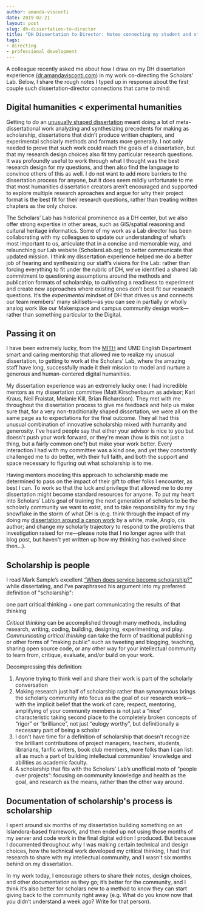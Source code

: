 ```yaml
---
author: amanda-visconti
date: 2019-02-21
layout: post
slug: dh-dissertation-to-director
title: "DH Dissertation to Director: Notes connecting my student and staff experiences"
tags:
- directing
- professional development
---
```


A colleague recently asked me about how I draw on my DH dissertation experience ([dr.amandavisconti.com](https://dr.amandavisconti.com)) in my work co-directing the Scholars' Lab. Below, I share the rough notes I typed up in response about the first couple such dissertation-director connections that came to mind:

## Digital humanities < experimental humanities  
Getting to do an [unusually shaped dissertation](http://literaturegeek.com/tag/dissertation/) meant doing a lot of meta-dissertational work analyzing and synthesizing precedents for making as scholarship, dissertations that didn’t produce written chapters, and experimental scholarly methods and formats more generally. I not only needed to prove that such work could reach the goals of a dissertation, but that my research design choices also fit tmy particular research questions. It was profoundly useful to work through what I thought was the best research design for my questions, and then also find the language to convince others of this as well. I do not want to add more barriers to the dissertation process for anyone, but it does seem mildly unfortunate to me that most humanities dissertation creators aren’t encouraged and supported to explore multiple research aproaches and argue for why their project format is the best fit for their research questions, rather than treating written chapters as the only choice.  
 
The Scholars’ Lab has historical prominence as a DH center, but we also offer strong expertise in other areas, such as GIS/spatial reasoning and cultural heritage informatics. Some of my work as a Lab director has been collaborating with my colleagues to update our understanding of what’s most important to us, articulate that in a concise and memorable way, and relaunching our Lab website (ScholarsLab.org) to better communicate that updated mission. I think my dissertation experience helped me do a better job of hearing and synthesizing our staff’s visions for the Lab: rather than forcing everything to fit under the rubric of DH, we’ve identified a shared lab commitment to questioning assumptions around the methods and publication formats of scholarship, to cultivating a readiness to experiment and create new approaches where existing ones don’t best fit our research questions. It’s the _experimental_ mindset of DH that drives us and connects our team members' many skillsets—as you can see in partially or wholly analog work like our Makerspace and campus community design work—rather than something particular to the Digital.
 
## Passing it on  
I have been extremely lucky, from the [MITH](https://mith.umd.edu) and UMD English Department smart and caring mentorship that allowed me to realize my unusual dissertation, to getting to work at the Scholars' Lab, where the amazing staff have long, successfully made it their mission to model and nurture a generous and human-centered digital humanities.
 
My dissertation experience was an extremely lucky one: I had incredible mentors as my dissertation committee (Matt Kirschenbaum as advisor; Kari Kraus, Neil Fraistat, Melanie Kill, Brian Richardson). They met with me throughout the dissertation process to give me feedback and help us make sure that, for a very non-traditionally shaped dissertation, we were all on the same page as to expectations for the final outcome. They all had this unusual combination of innovative scholarship mixed with humanity and generosity. I've heard people say that either your advisor is nice to you but doesn't push your work forward, or they're mean (how is this not just a thing, but a fairly common one?) but make your work better. Every interaction I had with my committee was a kind one, and yet they _constantly_ challenged me to do better, with their full faith, and both the support and space necessary to figuring out what scholarship is to me.
 
Having mentors modeling this approach to scholarship made me determined to pass on the impact of their gift to other folks I encounter, as best I can. To work so that the luck and privilege that allowed me to do my dissertation might become standard resources for anyone. To put my heart into Scholars’ Lab’s goal of training the next generation of scholars to be the scholarly community we want to exist, and to take responsibility for my tiny snowflake in the storm of what DH is (e.g. think through the impact of my doing my [dissertation around a canon work](http://literaturegeek.com/2014/05/27/inclusivityeditioncanon) by a white, male, Anglo, cis author; and change my scholarly trajectory to respond to the problems that investigation raised for me—please note that I no longer agree with that blog post, but haven't yet written up how my thinking has evolved since then...).  
 
## Scholarship is people  
I read Mark Sample’s excellent [“When does service become scholarship?”](http://www.samplereality.com/2013/02/08/when-does-service-become-scholarship/) while dissertating, and I’ve paraphrased his argument into my preferred definition of "scholarship": 

one part critical thinking + one part communicating the results of that thinking

_Critical thinking_ can be accomplished through many methods, including research, writing, coding, building, designing, experimenting, and play. _Communicating critical thinking_ can take the form of traditional publishing or other forms of “making public” such as tweeting and blogging, teaching, sharing open source code, or any other way for your intellectual community to learn from, critique, evaluate, and/or build on your work.  
 
Decompressing this definition: 
1. Anyone trying to think well and share their work is part of the scholarly conversation  
2. Making research just half of scholarship rather than synonymous brings the scholarly community into focus as the goal of our research work—with the implicit belief that the work of care, respect, mentoring, amplifying of your community members is not just a “nice” characteristic taking second place to the completely broken concepts of “rigor” or “brilliance”, not just “eulogy worthy”, but definitionally a necessary part of being a scholar  
3. I don't have time for a definition of scholarship that doesn't recognize the brilliant contributions of project managers, teachers, students, librarians, fanfic writers, book club members, more folks than I can list: all as much a part of building intellectual communities' knowledge and abilities as academic faculty.  
4. A scholarship that fits with the Scholars’ Lab’s unofficial moto of “people over projects”: focusing on community knowledge and health as the goal, and research as the means, rather than the other way around.  
 
## Documentation of scholarship's process is scholarship  
I spent around six months of my dissertation building something on an Islandora-based framework, and then ended up not using those months of my server and code work in the final digital edition I produced. But because I documented throughout why I was making certain technical and design choices, how the technical work developed my critical thinking, I had that research to share with my intellectual community, and I wasn't six months behind on my dissertation.  
 
In my work today, I encourage others to share their notes, design choices, and other documentation as they go; it’s better for the community, and I think it’s also better for scholars new to a method to know they can start giving back to the community right away (e.g. What do you know now that you didn’t understand a week ago? Write for that person).  
